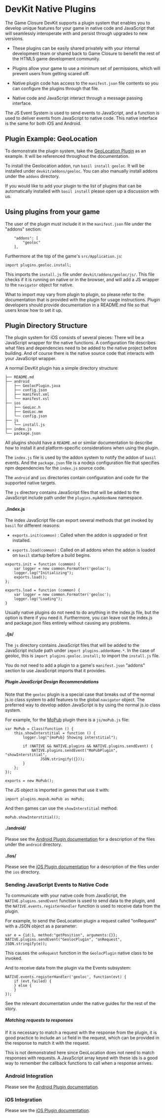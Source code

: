 # DevKit Native Plugins

The Game Closure DevKit supports a plugin system that enables you to develop unique features for your game in native code and JavaScript that will seamlessly interoperate with and persist through upgrades to new versions.

+ These plugins can be easily shared privately with your internal development team or shared back to Game Closure to benefit the rest of the HTML5 game development community.

+ Plugins allow your game to use a minimum set of permissions, which will prevent users from getting scared off.

+ Native plugin code has access to the `manifest.json` file contents so you can configure the plugins through that file.

+ Native code and JavaScript interact through a message passing interface.

The JS Event System is used to send events to JavaScript, and a function is used to deliver events from JavaScript to native code.  This native interface is the same for both iOS and Android.

## Plugin Example: GeoLocation

To demonstrate the plugin system, take the [GeoLocation Plugin](https://github.com/gameclosure/geoloc) as an example.  It will be referenced throughout the documentation.

To install the Geolocation addon, run `basil install geoloc`.  It will be installed under `devkit/addons/geoloc`.  You can also manually install addons under the `addons` directory.

If you would like to add your plugin to the list of plugins that can be automatically installed with `basil install` please open up a discussion with us.

## Using plugins from your game

The user of the plugin must include it in the `manifest.json` file under the "addons" section:

~~~
	"addons": [
		"geoloc"
	],
~~~

Furthermore at the top of the game's `src/Application.js`:

~~~
import plugins.geoloc.install;
~~~

This imports the `install.js` file under `devkit/addons/geoloc/js/`.  This file checks if it is running on native or in the browser, and will add a JS wrapper to the `navigator` object for native.

What to import may vary from plugin to plugin, so please refer to the documentation that is provided with the plugin for usage instructions.  Plugin developers should provide documentation in a README.md file so that users know how to set it up.

## Plugin Directory Structure

The plugin system for iOS consists of several pieces:  There will be a JavaScript wrapper for the native functions.  A configuration file describes what files and dependencies need to be added to the native project before building.  And of course there is the native source code that interacts with your JavaScript wrapper.

A normal DevKit plugin has a simple directory structure:

~~~
├── README.md
├── android
│   ├── GeolocPlugin.java
│   ├── config.json
│   ├── manifest.xml
│   └── manifest.xsl
├── ios
│   ├── GeoLoc.h
│   ├── GeoLoc.mm
│   └── config.json
├── js
│   └── install.js
├── index.js
└── package.json
~~~

All plugins should have a `README.md` or similar documentation to describe how to install it and platform-specific considerations when using the plugin.

The `index.js` file is used by the addon system to notify the addon of `basil` events.  And the `package.json` file is a nodejs configuration file that specifies npm dependencies for the `index.js` source code.

The `android` and `ios` directories contain configuration and code for the supported native targets.

The `js` directory contains JavaScript files that will be added to the JavaScript include path under the `plugins.myAddonName` namespace.

#### ./index.js

The index JavaScript file can export several methods that get invoked by `basil` for different reasons:

+ `exports.init(common)` : Called when the addon is upgraded or first installed.

+ `exports.load(common)` : Called on all addons when the addon is loaded on `basil` startup before a build begins.

~~~
exports.init = function (common) {
	var logger = new common.Formatter('geoloc');
	logger.log("Initializing");
	exports.load();
};

exports.load = function (common) {
	var logger = new common.Formatter('geoloc');
	logger.log("Loading");
}
~~~

Usually native plugins do not need to do anything in the index.js file, but the option is there if you need it.  Furthermore, you can leave out the index.js and package.json files entirely without causing any problems.

#### ./js/

The `js` directory contains JavaScript files that will be added to the JavaScript include path under `import plugins.addonName.*`.  In the case of geoloc, this is `import plugins.geoloc.install;` to import the `install.js` file.

You do not need to add a plugin to a game's `manifest.json` "addons" section to use JavaScript imports that it provides.


##### Plugin JavaScript Design Recommendations

Note that the `geoloc` plugin is a special case that breaks out of the normal js.io class system to add features to the global `navigator` object.  The preferred way to develop addon JavaScript is by using the normal js.io class system.

For example, for the [MoPub](https://github.com/gameclosure/mopub/) plugin there is a `js/moPub.js` file:

~~~
var MoPub = Class(function () {
	this.showInterstitial = function () {
		logger.log("{moPub} Showing interstitial");

		if (NATIVE && NATIVE.plugins && NATIVE.plugins.sendEvent) {
			NATIVE.plugins.sendEvent("MoPubPlugin", "showInterstitial",
				JSON.stringify({}));
		}
	};
});

exports = new MoPub();
~~~

The JS object is imported in games that use it with:

~~~
import plugins.mopub.moPub as moPub;
~~~

And then games can use the `showInterstitial` method:

~~~
moPub.showInterstitial();
~~~


#### ./android/

Please see the [Android Plugin documentation](../native/android-plugin.html) for a description of the files under the `android` directory.

#### ./ios/

Please see the [iOS Plugin documentation](../native/ios-plugin.html) for a description of the files under the `ios` directory.

### Sending JavaScript Events to Native Code

To communicate with your native code from JavaScript, the `NATIVE.plugins.sendEvent` function is used to send data to the plugin, and the `NATIVE.events.registerHandler` function is used to receive data from the plugin.

For example, to send the GeoLocation plugin a request called "onRequest" with a JSON object as a parameter:

~~~
var e = {id:1, method:"getPosition", arguments:{}};
NATIVE.plugins.sendEvent("GeolocPlugin", "onRequest", JSON.stringify(e));
~~~

This causes the `onRequest` function in the `GeolocPlugin` native class to be invoked.

And to receive data from the plugin via the Events subsystem:

~~~
NATIVE.events.registerHandler('geoloc', function(evt) {
	if (evt.failed) {
	} else {
	}
});
~~~

See the relevant documentation under the native guides for the rest of the story.

##### Matching requests to responses

If it is necessary to match a request with the response from the plugin, it is good practice to include an `id` field in the request, which can be provided in the response to match it with the request.

This is not demonstrated here since GeoLocation does not need to match responses with requests.  A JavaScript array keyed with these ids is a good way to remember the callback functions to call when a response arrives.

### Android Integration

Please see the [Android Plugin documentation](../native/android-plugin.html).

### iOS Integration

Please see the [iOS Plugin documentation](../native/ios-plugin.html).
